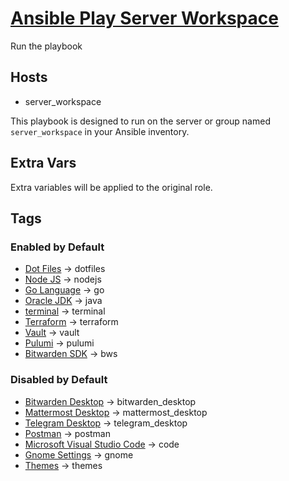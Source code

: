 # [Ansible Play Server Workspace](/playbooks/server_workspace.yml)

Run the playbook

## Hosts

* server_workspace

This playbook is designed to run on the server or group named `server_workspace` in your Ansible inventory.

## Extra Vars

Extra variables will be applied to the original role.

## Tags

### Enabled by Default

* [Dot Files](../roles/dotfiles/README.md) -> dotfiles
* [Node JS](../roles/nodejs/README.md) -> nodejs
* [Go Language](../roles/go/README.md) -> go
* [Oracle JDK](../roles/java/README.md) -> java
* [terminal](../roles/terminal/README.md) -> terminal
* [Terraform](../roles/terraform/README.md) -> terraform
* [Vault](../roles/vault/README.md) -> vault
* [Pulumi](../roles/pulumi/README.md) -> pulumi
* [Bitwarden SDK](../roles/bws/README.md) -> bws

### Disabled by Default

* [Bitwarden Desktop](../roles/bitwarden_desktop/README.md) -> bitwarden_desktop
* [Mattermost Desktop](../roles/mattermost_desktop/README.md) -> mattermost_desktop
* [Telegram Desktop](../roles/telegram_desktop/README.md) -> telegram_desktop
* [Postman](../roles/postman/README.md) -> postman
* [Microsoft Visual Studio Code](../roles/code/README.md) -> code
* [Gnome Settings](../roles/gnome/README.md) -> gnome
* [Themes](../roles/themes/README.md) -> themes
